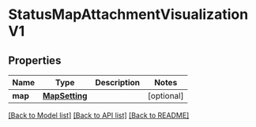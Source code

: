 # StatusMapAttachmentVisualizationV1

## Properties
Name | Type | Description | Notes
------------ | ------------- | ------------- | -------------
**map** | [**MapSetting**](MapSetting.md) |  | [optional] 

[[Back to Model list]](../README.md#documentation-for-models) [[Back to API list]](../README.md#documentation-for-api-endpoints) [[Back to README]](../README.md)

